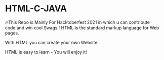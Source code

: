 # HTML-C-JAVA
🔥This Repo is Mainly For Hacktoberfest 2021 in which u can contribute code and win cool Swags !
HTML is the standard markup language for Web pages.

With HTML you can create your own Website.

HTML is easy to learn - You will enjoy it!

